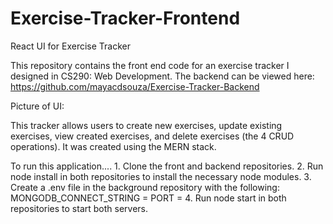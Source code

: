 # Exercise-Tracker-Frontend
React UI for Exercise Tracker

This repository contains the front end code for an exercise tracker I designed in CS290: Web Development. The backend can be viewed here: https://github.com/mayacdsouza/Exercise-Tracker-Backend

Picture of UI:

This tracker allows users to create new exercises, update existing exercises, view created exercises, and delete exercises (the 4 CRUD operations). It was created using the MERN stack.

To run this application....
    1. Clone the front and backend repositories.
    2. Run node install in both repositories to install the necessary node modules.
    3. Create a .env file in the background repository with the following:
        MONGODB_CONNECT_STRING = <connect string to your account>
        PORT = <port number>
    4. Run node start in both repositories to start both servers.

